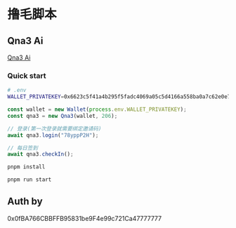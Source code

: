 # 撸毛脚本

## Qna3 Ai

[Qna3 Ai](https://qna3.ai/)

### Quick start

``` bash
# .env
WALLET_PRIVATEKEY=0x6623c5f41a4b295f5fadc4069a05c5d4166a558ba0a7c62e0e781bd0c1d325b3
```

```js
const wallet = new Wallet(process.env.WALLET_PRIVATEKEY);
const qna3 = new Qna3(wallet, 206);

// 登录(第一次登录就需要绑定邀请码)
await qna3.login("78yppP2H");

// 每日签到
await qna3.checkIn();

```

``` bash
pnpm install

pnpm run start
```

## Auth by

0x0fBA766CBBFFB95831be9F4e99c721Ca47777777
